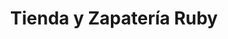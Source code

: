 ---
title: "Tienda y Zapatería Ruby"
url: /desamparados/tienda-y-zapateria-ruby/
shop: Allgemein
---